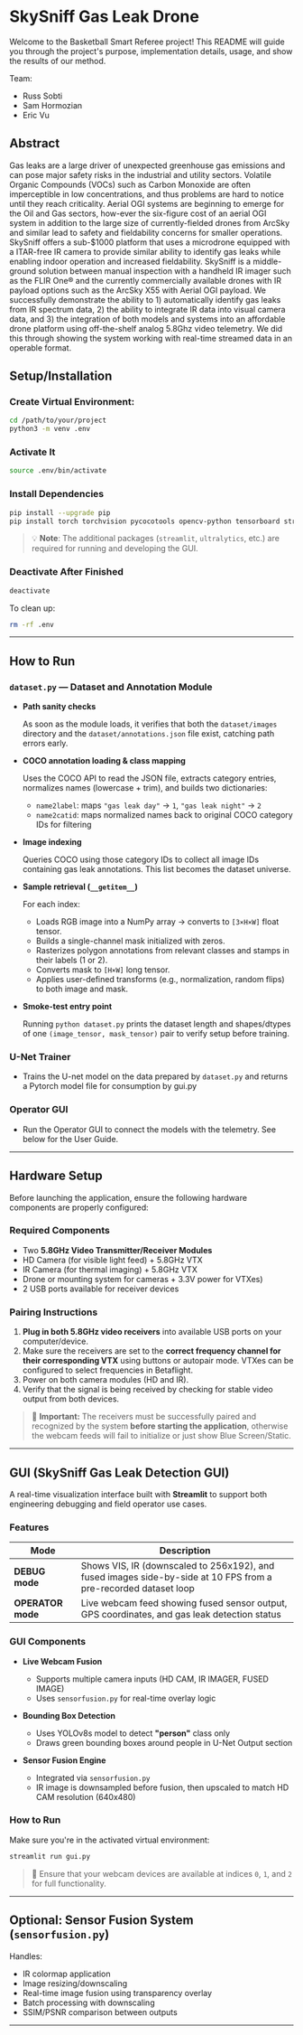 # SkySniff Gas Leak Drone
Welcome to the Basketball Smart Referee project! This README will guide you through the project's purpose, implementation details, usage, and show the results of our method.

Team:

- Russ Sobti
- Sam Hormozian 
- Eric Vu

## Abstract
Gas leaks are a large driver of unexpected greenhouse gas emissions and can pose major safety risks in the industrial and utility sectors. Volatile Organic Compounds (VOCs) such as Carbon Monoxide are often imperceptible in low concentrations, and thus problems are hard to notice until they reach criticality. Aerial OGI systems are beginning to emerge for the Oil and Gas sectors, how-ever the six-figure cost of an aerial OGI system in addition to the large size of currently-fielded drones from ArcSky and similar lead to safety and fieldability concerns for smaller operations. SkySniff offers a sub-$1000 platform that uses a microdrone equipped with a ITAR-free IR camera to provide similar ability to identify gas leaks while enabling indoor operation and increased fieldability. SkySniff is a middle-ground solution between manual inspection with a handheld IR imager such as the FLIR One® and the currently commercially available drones with IR payload options such as the ArcSky X55 with Aerial OGI payload. We successfully demonstrate the ability to 1) automatically identify gas leaks from IR spectrum data, 2) the ability to integrate IR data into visual camera data, and 3) the integration of both models and systems into an affordable drone platform using off-the-shelf analog 5.8Ghz video telemetry. We did this through showing the system working with real-time streamed data in an operable format.

## Setup/Installation

### Create Virtual Environment:

```bash
cd /path/to/your/project
python3 -m venv .env
```

### Activate It

```bash
source .env/bin/activate
```

### Install Dependencies

```bash
pip install --upgrade pip
pip install torch torchvision pycocotools opencv-python tensorboard streamlit streamlit-autorefresh ultralytics numpy pillow scikit-image
```

> 💡 **Note**: The additional packages (`streamlit`, `ultralytics`, etc.) are required for running and developing the GUI.

### Deactivate After Finished

```bash
deactivate
```

To clean up:

```bash
rm -rf .env
```

---

## How to Run

### `dataset.py` — Dataset and Annotation Module

- **Path sanity checks**

  As soon as the module loads, it verifies that both the `dataset/images` directory and the `dataset/annotations.json` file exist, catching path errors early.
- **COCO annotation loading & class mapping**

  Uses the COCO API to read the JSON file, extracts category entries, normalizes names (lowercase + trim), and builds two dictionaries:

  - `name2label`: maps `"gas leak day"` → `1`, `"gas leak night"` → `2`
  - `name2catid`: maps normalized names back to original COCO category IDs for filtering
- **Image indexing**

  Queries COCO using those category IDs to collect all image IDs containing gas leak annotations. This list becomes the dataset universe.
- **Sample retrieval (`__getitem__`)**

  For each index:

  - Loads RGB image into a NumPy array → converts to `[3×H×W]` float tensor.
  - Builds a single-channel mask initialized with zeros.
  - Rasterizes polygon annotations from relevant classes and stamps in their labels (1 or 2).
  - Converts mask to `[H×W]` long tensor.
  - Applies user-defined transforms (e.g., normalization, random flips) to both image and mask.
- **Smoke-test entry point**

  Running `python dataset.py` prints the dataset length and shapes/dtypes of one `(image_tensor, mask_tensor)` pair to verify setup before training.

### U-Net Trainer
  - Trains the U-net model on the data prepared by `dataset.py` and returns a Pytorch model file for consumption by gui.py

### Operator GUI
  - Run the Operator GUI to connect the models with the telemetry. See below for the User Guide. 

---

## Hardware Setup

Before launching the application, ensure the following hardware components are properly configured:

### Required Components

- Two **5.8GHz Video Transmitter/Receiver Modules**
- HD Camera (for visible light feed) + 5.8GHz VTX
- IR Camera (for thermal imaging) + 5.8GHz VTX
- Drone or mounting system for cameras + 3.3V power for VTXes)
- 2 USB ports available for receiver devices

### Pairing Instructions

1. **Plug in both 5.8GHz video receivers** into available USB ports on your computer/device.
2. Make sure the receivers are set to the **correct frequency channel for their corresponding VTX** using buttons or autopair mode. VTXes can be configured to select frequencies in Betaflight.
4. Power on both camera modules (HD and IR).
5. Verify that the signal is being received by checking for stable video output from both devices.

> 📌 **Important:** The receivers must be successfully paired and recognized by the system **before starting the application**, otherwise the webcam feeds will fail to initialize or just show Blue Screen/Static.

---

## GUI (SkySniff Gas Leak Detection GUI)

A real-time visualization interface built with **Streamlit** to support both engineering debugging and field operator use cases.

### Features

| Mode                    | Description                                                                                                     |
| ----------------------- | --------------------------------------------------------------------------------------------------------------- |
| **DEBUG mode**    | Shows VIS, IR (downscaled to 256x192), and fused images side-by-side at 10 FPS from a pre-recorded dataset loop |
| **OPERATOR mode** | Live webcam feed showing fused sensor output, GPS coordinates, and gas leak detection status                    |

### GUI Components

- **Live Webcam Fusion**

  - Supports multiple camera inputs (HD CAM, IR IMAGER, FUSED IMAGE)
  - Uses `sensorfusion.py` for real-time overlay logic
- **Bounding Box Detection**

  - Uses YOLOv8s model to detect **"person"** class only
  - Draws green bounding boxes around people in U-Net Output section
- **Sensor Fusion Engine**

  - Integrated via `sensorfusion.py`
  - IR image is downsampled before fusion, then upscaled to match HD CAM resolution (640x480)

### How to Run

Make sure you're in the activated virtual environment:

```bash
streamlit run gui.py
```

> 📁 Ensure that your webcam devices are available at indices `0`, `1`, and `2` for full functionality.

---

## Optional: Sensor Fusion System (`sensorfusion.py`)

Handles:

- IR colormap application
- Image resizing/downscaling
- Real-time image fusion using transparency overlay
- Batch processing with downscaling
- SSIM/PSNR comparison between outputs

---
